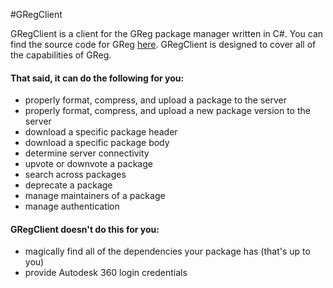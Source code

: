 #GRegClient 

GRegClient is a client for the GReg package manager written in C#.  You can find the source code for GReg [here](https://github.com/pboyer/GReg/).  GRegClient is designed to cover all of the capabilities of GReg.  

#### That said, it can do the following for you:

* properly format, compress, and upload a package to the server
* properly format, compress, and upload a new package version to the server
* download a specific package header
* download a specific package body
* determine server connectivity
* upvote or downvote a package
* search across packages
* deprecate a package
* manage maintainers of a package
* manage authentication

#### GRegClient doesn't do this for you:

* magically find all of the dependencies your package has (that's up to you)
* provide Autodesk 360 login credentials
